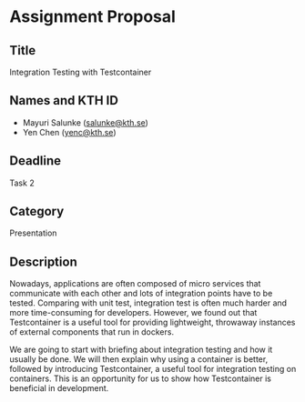 # Assignment Proposal
## Title
Integration Testing with Testcontainer
## Names and KTH ID
 - Mayuri Salunke (salunke@kth.se)
 - Yen Chen (yenc@kth.se)
## Deadline
Task 2
## Category
Presentation
## Description
Nowadays, applications are often composed of micro services that communicate with each other and lots of integration points have to be tested. Comparing with unit test, integration test is often much harder and more time-consuming for developers.  However, we found out that Testcontainer is a useful tool for providing lightweight, throwaway instances of external components that run in dockers. 

We are going to start with briefing about integration testing and how it usually be done. We will then explain why using a container is better, followed by introducing Testcontainer, a useful tool for integration testing on containers. This is an opportunity for us to show how Testcontainer is beneficial in development.
